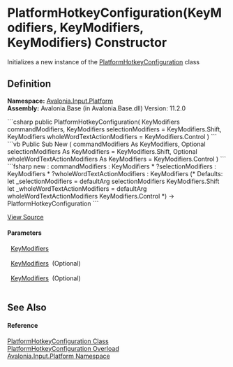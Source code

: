 # PlatformHotkeyConfiguration(KeyModifiers, KeyModifiers, KeyModifiers) Constructor


Initializes a new instance of the <a href="T_Avalonia_Input_Platform_PlatformHotkeyConfiguration">PlatformHotkeyConfiguration</a> class



## Definition
**Namespace:** <a href="N_Avalonia_Input_Platform">Avalonia.Input.Platform</a>  
**Assembly:** Avalonia.Base (in Avalonia.Base.dll) Version: 11.2.0

<Tabs groupId="api-code-preview">
<TabItem value="csharp" label="C#">
```csharp
public PlatformHotkeyConfiguration(
	KeyModifiers commandModifiers,
	KeyModifiers selectionModifiers = KeyModifiers.Shift,
	KeyModifiers wholeWordTextActionModifiers = KeyModifiers.Control
)
```
</TabItem>
<TabItem value="vb" label="VB">
```vb
Public Sub New ( 
	commandModifiers As KeyModifiers,
	Optional selectionModifiers As KeyModifiers = KeyModifiers.Shift,
	Optional wholeWordTextActionModifiers As KeyModifiers = KeyModifiers.Control
)
```
</TabItem>
<TabItem value="fsharp" label="F#">
```fsharp
new : 
        commandModifiers : KeyModifiers * 
        ?selectionModifiers : KeyModifiers * 
        ?wholeWordTextActionModifiers : KeyModifiers 
(* Defaults:
        let _selectionModifiers = defaultArg selectionModifiers KeyModifiers.Shift
        let _wholeWordTextActionModifiers = defaultArg wholeWordTextActionModifiers KeyModifiers.Control
*)
-> PlatformHotkeyConfiguration
```
</TabItem>
</Tabs>



<a href="https://github.com/AvaloniaUI/Avalonia/tree/master/src/Avalonia.Base/Input/Platform/PlatformHotkeyConfiguration.cs#L18" title="View the source code">View Source</a>



#### Parameters
<dl><dt>  <a href="T_Avalonia_Input_KeyModifiers">KeyModifiers</a></dt><dd> </dd><dt>  <a href="T_Avalonia_Input_KeyModifiers">KeyModifiers</a>  (Optional)</dt><dd> </dd><dt>  <a href="T_Avalonia_Input_KeyModifiers">KeyModifiers</a>  (Optional)</dt><dd> </dd></dl>

## See Also


#### Reference
<a href="T_Avalonia_Input_Platform_PlatformHotkeyConfiguration">PlatformHotkeyConfiguration Class</a>  
<a href="Overload_Avalonia_Input_Platform_PlatformHotkeyConfiguration__ctor">PlatformHotkeyConfiguration Overload</a>  
<a href="N_Avalonia_Input_Platform">Avalonia.Input.Platform Namespace</a>  
